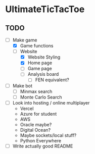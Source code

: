 # UltimateTicTacToe

## TODO
- [ ] Make game
    - [x] Game functions
    - [ ] Website
        - [x] Website Styling
        - [x] Home page
        - [ ] Game page
        - [ ] Analysis board
            - [ ] FEN equivalent?
- [ ] Make bot
    - [ ] Minmax search
    - [ ] Monte Carlo Search
- [ ] Look into hosting / online multiplayer
    * Vercel
    * Azure for student
    * AWS
    * Oracle maybe?
    * Digital Ocean?
    * Maybe sockets/local stuff?
    * Python Everywhere
- [ ] Write actually good README